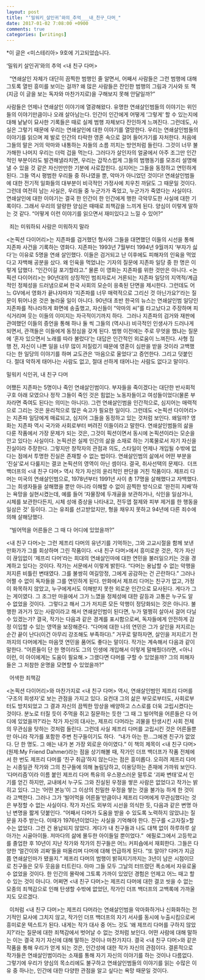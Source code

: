 ```yaml
---
layout: post
title: "‘밀워키_살인귀’와의_추억___내_친구_다머_"
date: 2017-01-02 7:08:00 +0900
comments: true 
categories: [writings] 
---
```

*이 글은 <미스테리아> 9호에 기고되었습니다.



‘밀워키 살인귀’와의 추억 <내 친구 다머>



   
“연쇄살인 자체가 대단히 끔찍한 범행인 줄 알면서, 어째서 사람들은 그런 범행에 대해 그토록 열띤 흥미를 보이는 걸까? 왜 많은 사람들은 잔인한 범행의 그림과 기사와 또 책(지금 이 글을 보는 독자와 마찬가지로)을 구해보지 못해 안달일까?”

사람들은 언제나 연쇄살인 이야기에 열광해왔다. 유명한 연쇄살인범들의 이야기는 위인들의 이야기만큼이나 오래 살아남는다. 인간이 인간에게 어떻게 ‘그렇게’ 할 수 있는지에 대해 낱낱이 묘사한 기록들은 때로 실제 범행 자체보다 잔인하게 느껴진다. 그런데도, 사실은 그렇기 때문에 우리는 연쇄살인에 대한 이야기를 열망한다. 우리는 연쇄살인범들의 이야기를 읽으며 제 발로 인간의 타락한 영혼 속으로 걸어 들어가기를 자처한다. 처음에 그들의 말은 거의 악마와 내통하는 자들의 소름 끼치는 방언처럼 들린다. 그것이 너무 불가해한 나머지 우리는 더럭 겁을 먹는다. 그러다가 살인자의 얼굴에서 아주 조그만 인간적인 부분이라도 발견해낼라치면, 우리는 갑작스럽게 그들의 범행동기를 모조리 설명해낼 수 있을 것 같은 자신만만한 기분에 사로잡힌다. 심지어는 그들을 동정하고 연민하게 된다. 그들 역시 평범한 우리들 중 하나였을 뿐, 악마가 아니었던 것이다! 연쇄살인범들에 대한 전기적 일화들의 대부분이 비극적인 가정사에 치우친 까닭도 그 때문일 것이다. 그런데 여전히 남는 사실은, 우리들 중 누군가가 죽었고, 누군가가 죽였다는 사실이다. 연쇄살인에 대한 이야기는 결국 한 인간이 한 인간에게 행한 극악무도한 사실에 대한 기록이다. 그래서 우리의 알량한 양심은 때때로 죄책감을 느끼게 된다. 양심이 이렇게 말하는 것 같다. “어떻게 이런 이야기를 읽으면서 재미있다고 느낄 수 있어?” 



   
죄는 미워하되 사람은 미워하지 말라

<논픽션 다이어리>는 지존파를 검거했던 형사와 그들을 대면했던 이들의 시선을 통해 지존파 사건을 기록하는 영화다. 지존파는 1993년 7월부터 1994년 9월까지 ‘부자가 싫다’는 이유로 5명을 연쇄 살인했다. 이들은 검거되고 난 이후에도 피해자의 인육을 먹었다고 자백해 공분을 샀다. 왜 인육을 먹었냐는 기자의 질문에 지존파 일당 중 한 명은 이렇게 답했다. “인간이길 포기할라고.” 물론 이 영화는 지존파를 위한 것만은 아니다. <논픽션 다이어리>는 90년대의 상징적인 범죄자로서 거론되는 지존파 일당의 지역적/계급적인 정체성을 드러냄으로써 한국 사회의 모순이 응축된 단면을 제시한다. 그런데도 어느 GV에서 영화가 끝나자마자 ‘지존파를 너무 매력적으로 그리신 것 아닌가요?’라는 질문이 튀어나온 것은 놀라울 일이 아니다. 90년대 초반 한국의 뉴스는 연쇄살인범 일당인 지존파를 적나라하게 화면에 송출했고, 자신들이 “악마의 씨”를 타고났다고 주장하며 피식거리며 웃는 이들의 이미지는 자극적이기까지 하다. 
그러나 지존파의 검거와 재판에 관여했던 이들의 증언을 통해 하나 둘 씩 그들의 (역시나) 비극적인 인생사가 드러나게 되면서, 관객들은 이들에게 동정심을 갖게 된다. 범행 이전에는 주로 무엇을 했냐는 질문에 ‘혼자 있으면서 노래를 따라 불렀다’는 대답은 인간적인 외로움이 느껴진다. 사형 집행 전, 자신이 나쁜 일을 너무 많이 저질렀기 때문에 영혼이 심판을 받을 것이라 고백했다는 한 일당의 이야기를 하며 교도관은 ‘마음으로 울었다’고 증언한다. 그리고 덧붙인다. 절대 악하게 태어나는 사람도 없고, 절대 선하게 태어나는 사람도 없다고 말이다. 
   



밀워키 식인귀, 내 친구 다머

어쨌든 지존파는 5명이나 죽인 연쇄살인범이다. 부자들을 죽이겠다는 대단한 반사회적 구호 아래 모였으나 정작 그들이 죽인 것은 힘없는 노동자들이고 여성들이었다(물론 부자라면 죽여도 된다는 의미는 아니다). 그런 연쇄살인범을 인간적으로, 심지어는 매력적으로 그리는 것은 윤리적으로 많은 숙고가 필요한 일이다. 그런데도 <논픽션 다이어리>는 지존파 일당에게 매료되고, 심지어 그들을 동정하고 있는 것처럼 보인다. 왜일까? 영화는 지존파 역시 국가와 사회로부터 버려진 이들이라고 말한다. 연쇄살인범들의 삶을 다룬 작품에서 가장 문제가 되는 것은, 그것이 픽션이면서 동시에 논픽션이라는 모순을 안고 있다는 사실이다. 논픽션은 실제 인간의 삶을 소재로 하는 기록물로서 자기 자신을 진실이라 주장한다. 그렇지만 창작자의 관점과 의도, 스타일이 언제나 개입될 수밖에 없다는 점에서 투명한 진실은 존재할 수 없는 법이다. 연쇄살인범의 삶에서 어떤 부분을 ‘진실’로서 다룰지는 결코 논픽션의 영역이 아닌 셈이다. 결국, 취사선택의 문제다. 
더프 백더프의 <내 친구 다머> 역시 작가 자신의 윤리적인 판단을 거친 작품이다. 제프리 다머는 미국의 연쇄살인범으로, 1978년부터 1991년 사이 총 17명을 살해했다고 자백했다. 그는 희생자들을 살해했을 뿐만 아니라 이해할 수 없이 끔찍한 방식으로 ‘완전히 지배’하는 욕망을 실현시켰는데, 예를 들어 ‘자물장에 두개골을 보관하거나, 식인을 일삼거나, 시체를 보관한다든지, 시체 성애 증상을 나타내고, 전두엽 절제와 피부 제거를 한 행동을 일삼은 것’ 등이다. 그는 유죄를 선고받았지만, 형을 채우지 못하고 94년에 다른 죄수에 의해 살해당했다. 



   
“빌어먹을 어른들은 그 때 다 어디에 있었을까?”

<내 친구 다머>는 그런 제프리 다머의 유년기를 기억하는, 그와 고교시절을 함께 보낸 만화가가 그를 회상하며 그린 작품이다. <내 친구 다머>에서 흥미로운 것은, 작가 자신이 끊임없이 ‘제프리 다머’라는 희대의 연쇄살인마에 대한 연민을 불러일으키는 것을 경계하고 있다는 것이다. 작가는 서문에서 이렇게 밝힌다. “다머는 용납할 수 없는 악행을 저지른 비틀린 변태였다. 그를 불쌍히 여길망정, 그에게 공감하는 건 곤란하다.” 그러나 어쩔 수 없이 독자들을 그를 연민하게 된다. 만화에서 제프리 다머는 친구가 없고, 가정이 화목하지 않았고, 누구에게서도 이해받지 못한 외로운 인간으로 묘사된다. 게다가 그는 게이였다. 그 조그만 마을에서 그가 느꼈을 정체성에 대한 갈등과 고통은 누구도 알 수 없었을 것이다. 
그렇다고 해서 그가 저지른 모든 악행이 정당화되는 것은 아니다. 불행한 과거가 있는 사람이라고 해서 연쇄살인범이 된다면, 누가 멀쩡히 살아서 걸어 다닐 수 있겠는가? 결국, 작가는 다음과 같은 경계를 표시함으로써, 독자들에게 안전하게 감정 이입할 수 있는 영역을 보장해준다. “다머에 대한 나의 연민은 그가 살인을 저지르는 순간 끝이 난다(이건 아무리 강조해도 부족하다).” 거꾸로 말하자면, 살인을 저지르기 전까지의 다머에게는 마음껏 연민을 품어도 좋다는 말이다. 작가는 계속해서 다음과 같이 말한다. “어른들이 단 한 명이라도 그의 인생에 개입해서 이렇게 말해줬더라면, <아니 이런, 이 아이에게는 도움이 필요해.> 그랬다면 다머를 구할 수 있었을까? 그의 피해자들은 그 처참한 운명을 모면할 수 있었을까?”



   
어색한 죄책감 

<논픽션 다이어리>와 마찬가지로 <내 친구 다머> 역시, 연쇄살인범인 제프리 다머를 ‘구조의 희생자’로 보는 관점을 가지고 있다. 요컨대 그의 삶은 부모로부터도, 사회로부터도 방치되었고 그 결과 자신의 끔찍한 망상을 배양하고 스스로를 더욱 고립시켰다는 것이다. 분노로 터질 듯이 주먹을 쥐고 질문하는 듯한 ‘그 때 그 빌어먹을 어른들은 다 어디에 있었을까?’라는 작가 자신의 대사는, 제프리 다머라는 괴물을 탄생시킨 사회 전체의 무관심을 탓하는 것처럼 들린다. 그런데 사실 제프리 다머를 고립시킨 것은 어른들뿐만 아니라 작가를 포함한 주변 친구들이기도 하다. 
“내가 아는 한...그에겐 친구가 없었다. 단 한 명도. 그 애는 내가 본 가장 외로운 아이였다.” 이 책의 제목이 <내 친구 다머>(원제:My Friend Dahmer)라는 점을 상기해볼 때, 작가인 더프 백더프가 작품 전체에서 한 번도 제프리 다머를 ‘친구 취급’하지 않는다는 점은 흥미롭다. 오히려 제프리 다머는 시종일관 작가와 그의 친구들에 의해 놀림당하고, 이용당하는 존재에 가까워 보인다. ‘다머리즘’이라 이름 붙인 제프리 다머 특유의 우스꽝스러운 말투로 ‘괴짜 변태’로서 인기를 얻긴 하지만, 교내에서 누구도 그와 진실된 우정을 쌓은 사람은 없었다고 작가는 밝히고 있다. 그는 ‘어떤 본능’이 그 이상의 친밀한 우정을 쌓는 것을 불가능 하게 한 것이라 고백한다. 그러나 그가 ‘빌어먹을 어른들’만큼이나 제프리 다머에게 무관심했다는 것은 부정할 수 없는 사실이다. 작가 자신도 외부의 시선을 의식한 듯, 다음과 같은 변명 아닌 변명을 짧게 덧붙인다. “어째서 다머가 도움을 받을 수 있도록 노력하지 않았냐는 질문을 자주 받는다. 이때가 1976년이었다는 사실을 기억해야 한다. 친구를 <고자질>할 수는 없었다. 그런 건 용납되지 않았다. 게다가 내 친구들과 나도 대책 없이 하루하루 살아가는 시골아이들. 저마다의 삶에 몰두한 아이들일 뿐이었다.” 
에필로그에서 고등학교를 졸업한 후 10년이 지난 작가와 작가의 친구들은 어느 커피숍에서 재회한다. 그들은 다양한 ‘얼간이와 괴짜’들을 떠올리며 다머에 대해 언급하게 된다. “또 알아? 다머가 지금쯤 연쇄살인마가 됐을지.” 제프리 다머의 범행이 밝혀지기까지는 3년이 남은 시점이므로 친구들은 모두 웃음을 터트린다. 아마 그들 모두 그날의 터뜨렸던 폭소에서 자유로울 수 없었을 것이다. 한 인간의 몰락에 그토록 가까이 있었던 경험은 언제고 어느 때고 할 수 있는 것이 아니다. 어쩌면 <내 친구 다머>는 제프리 다머에 대한 결코 씻을 수 없는 모종의 죄책감으로 인해 탄생할 수밖에 없었던, 작가인 더프 백더프의 고백록에 가까울지도 모르겠다.



   
이처럼 <내 친구 다머>는 제프리 다머라는 연쇄살인범을 악마화하거나 신화화하는 전기적인 묘사에 그치지 않고, 작가인 더프 백더프의 자기 서사를 동시에 누출시킴으로써 흥미로운 텍스트가 된다. 내게는 작가 대사 중 어느 것도 ‘왜 제프리 다머를 구하지 않았지?’라는 질문에 대한 죄책감에서 벗어날 수 없는 것처럼 보인다. 어떤 사람에 대해 말하는 이는 결국 자기 자신에 대해 말하는 것이나 마찬가지다. 결국 <내 친구 다머>와 같은 작품을 통해 우리가 얻게 되는 것은, 인간성에 대한 작가 자신의 관점이다. 결론적으로 작가들은 연쇄살인범이라는 소재를 통해 자기 자신의 이야기를 하는 것이나 다름없다. 그렇기에 우리가 양심의 목소리에도 불구하고 연쇄살인범들의 이야기를 읽는 수많은 이유 중 하나는, 인간에 대한 다양한 관점을 알고 싶다는 욕망 때문일 것이다. 



